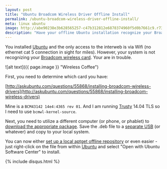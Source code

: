 ```yaml
---
layout: post
title: "Ubuntu Broadcom Wireless Driver Offline Install"
permalink: /ubuntu-broadcom-wireless-driver-offline-install/
meta: linux ubuntu
image: http://abe90238e3b628565257-c47b312812e6878374960f5d0b7661c9.r73.cf1.rackcdn.com/wireless-coffee.jpg
description: "Have your offline Ubuntu installation recognize your Broadcom wireless networking card."
---
```

You installed [Ubuntu](http://amzn.to/1TUYoQT) and the only access to the interweb is via Wifi (no ethernet cat 5 connection in sight for miles).  However, your system is not recognizing your [Broadcom wireless card](http://amzn.to/1sOFhSI).  Your are in trouble.

![alt text]({{ page.image }} "Wireless Coffee")

First, you need to determine which card you have:

[http://askubuntu.com/questions/55868/installing-broadcom-wireless-drivers](http://askubuntu.com/questions/55868/installing-broadcom-wireless-drivers)

Mine is a ```BCM43142 14e4:4365 rev 01```.  And I am running [Trusty](https://wiki.ubuntu.com/DevelopmentCodeNames) 14.04 TLS so I need to use ```bcmwl-kernel-source```. 

Next, you need to utilize a different computer (or phone, or phablet) to [download the appropriate package](https://launchpad.net/ubuntu/+source/bcmwl). Save the .deb file to a [separate USB](http://amzn.to/1OULVAs) (or whatever) and copy to your local system.

You can now either [set up a local aptget offline repository](https://help.ubuntu.com/community/AptGet/Offline/Repository) or even easier - just right-click on the file from within [Ubuntu](http://amzn.to/1TUYoQT) and select "Open with Ubuntu Software Center" to install.

{% include disqus.html %}
